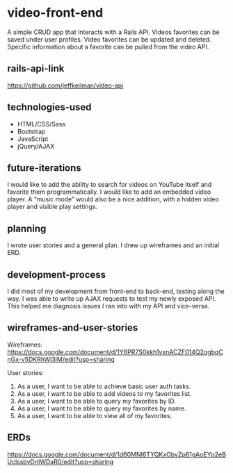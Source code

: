 # video-front-end

A simple CRUD app that interacts with a Rails API. Videos favorites can be saved under user profiles. Video favorites can be updated and deleted. Specific information about a favorite can be pulled from the video API.

## rails-api-link

https://github.com/jeffkeilman/video-api

## technologies-used

- HTML/CSS/Sass
- Bootstrap
- JavaScript
- jQuery/AJAX

## future-iterations

I would like to add the ability to search for videos on YouTube itself and favorite them programmatically. I would like to add an embedded video player. A “music mode” would also be a nice addition, with a hidden video player and visible play settings.

## planning

I wrote user stories and a general plan. I drew up wireframes and an initial ERD.

## development-process

I did most of my development from front-end to back-end, testing along the way. I was able to write up AJAX requests to test my newly exposed API. This helped me diagnosis issues I ran into with my API and vice-versa.

## wireframes-and-user-stories

Wireframes:
https://docs.google.com/document/d/1Y6PR7S0kkh1vxnACZF014Q2qgbqCnGx-v5DKRhWl3IM/edit?usp=sharing

User stories:
1. As a user, I want to be able to achieve basic user auth tasks.
2. As a user, I want to be able to add videos to my favorites list.
3. As a user, I want to be able to query my favorites by ID.
4. As a user, I want to be able to query my favorites by name.
5. As a user, I want to be able to view all of my favorites.

## ERDs

https://docs.google.com/document/d/1d60MNI6TYQKxObvZp61gAoEYp2eBUclssbvDnIWDaR0/edit?usp=sharing
